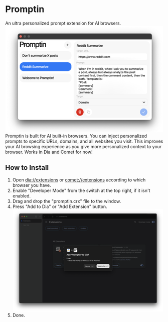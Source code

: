 # Promptin
An ultra personalized prompt extension for AI browsers.
![promptinWindow](assets/window.png)
Promptin is built for AI built-in browsers. You can inject personalized prompts to specific URLs, domains, and all websites you visit. This improves your AI browsing experience as you give more personalized context to your browser. Works in Dia and Comet for now!
## How to Install
1. Open [dia://extensions](dia://extensions) or [comet://extensions](comet://extensions) according to which browser you have.
2. Enable "Developer Mode" from the switch at the top right, if it isn't enabled.
3. Drag and drop the "promptin.crx" file to the window.
4. Press "Add to Dia" or "Add Extension" button.
![dia](assets/dia.png)
5. Done.